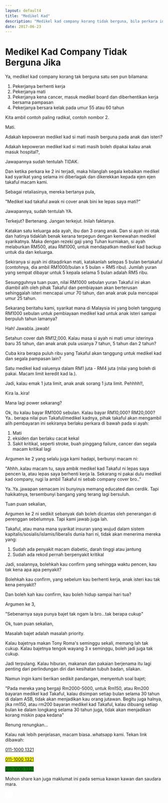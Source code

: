 ```yaml
---
layout: default4
title: "Medikel Kad"
description: "Medikel kad company korang tidak berguna, bila perkara ini terjadi"
date: 2017-06-23
---
```


# Medikel Kad Company Tidak Berguna Jika

Ya, medikel kad company korang tak berguna satu sen pun bilamana:

1. Pekerjanya berhenti kerja
2. Pekerjanya mati
3. Pekerjanya kena cancer, masuk medikel board dan diberhentikan kerja bersama pampasan
4. Pekerjanya bersara kelak pada umur 55 atau 60 tahun

Kita ambil contoh paling radikal, contoh nombor 2.

Mati.

Adakah kepoweran medikel kad si mati masih berguna pada anak dan isteri?

Adakah kepoweran medikel kad si mati masih boleh dipakai kalau anak masuk hospital?,

Jawapannya sudah tentulah TIDAK. 

Dan ketika perkara ke 2 ini terjadi, maka hilanglah segala kebaikan medikel kad syarikat yang selama ini diberlagak dan dikerekkan kepada ejen ejen takaful macam kami.

Sebagai retaliasinya, mereka bertanya pula,

"Medikel kad takaful awak ni cover anak bini ke lepas saya mati?"

Jawapannya, sudah tentulah YA.

Terkejut? Bertenang. Jangan terkejut. Inilah faktanya.

Katakan satu keluarga ada ayah, ibu dan 3 orang anak. Dan si ayah ini otak dan hatinya tidaklah benak kerana terpegun dengan kemewahan medikel syarikatnya. Maka dengan rezeki gaji yang Tuhan kurniakan, si ayah melaburkan RM500, atau RM1000, untuk mendapatkan medikel kad backup untuk dia dan keluarga.

Sekiranya si ayah ini ditaqdirkan mati, katakanlah selepas 5 bulan bertakaful (contohnya, dia ambil RM1000/bulan x 5 bulan = RM5 ribu). Jumlah yuran yang sempat dibayar untuk 5 kepala selama 5 bulan adalah RM5 ribu.

Sesungguhnya tuan puan, nilai RM1000 sebulan yuran Takaful ini akan diambil alih oleh pihak Takaful dan pembiayaan akan berterusan sehinggalah isteri mencapai umur 70 tahun, dan anak anak pula mencapai umur 25 tahun.

Sekarang beritahu kami, syarikat mana di Malaysia ini yang boleh tanggung RM1000 sebulan untuk pembiayaan medikel kad untuk anak isteri sampai berpuluh tahun lamanya?

Hah! Jawabla..jawab!

Setahun cover dah RM12,000. Kalau masa si ayah ni mati umur isterinya baru 35 tahun, dan anak anak pula usianya 7 tahun, 5 tahun dan 2 tahun?

Cuba kira berapa puluh ribu yang Takaful akan tanggung untuk medikel kad dan segala pampasan lain?

Satu medikel kad valuenya dalam RM1 juta - RM4 juta 
(nilai yang boleh di pakai. Macam limit keredit kad la.).

Jadi, kalau emak 1 juta limit, anak anak sorang 1 juta limit. Pehhhh!!,

Kira la..kira!

Mana lagi power sekarang?

Ok, itu kalau bayar RM1000 sebulan. Kalau bayar RM10,000? RM20,000? Ya.. berapa nilai pun Takaful/medikel kadnya, pihak takaful akan mengambil alih pembayaran ini sekiranya berlaku perkara di bawah pada si ayah:

1. Mati
2. eksiden dan berlaku cacat kekal
3. Sakit kritikal, seperti stroke, buah pinggang failure, cancer dan segala macam kritikal lagi

Argumen ke 2 yang selalu juga kami hadapi, berbunyi macam ni:

"Ahhh..kalau macam tu, saya ambik medikel kad Takaful ni lepas saya pencen la, atau lepas saya berhenti kerja la. Sekarang ni pakai dulu medikel kad company, rugi la ambil Takaful ni sebab company cover bro.."

Ya..Ya..jawapan semacam ini bunyinya memang educated dan cerdik. Tapi hakikatnya, tersembunyi bangang yang terang lagi bersuluh.

Tuan puan sekalian,

Argumen ke 2 ni sedikit sebanyak dah boleh dicantas oleh penerangan di perenggan sebelumnya. Tapi kami jawab juga lah.

Takaful, atau mana mana syarikat insuran yang wujud dalam sistem kapitalis/sosialis/islamis/liberalis dunia hari ni, tidak akan menerima mereka yang:

1. Sudah ada penyakit macam diabetic, darah tinggi atau jantung
2. Sudah ada rekod pernah berpenyakit kritikal

Jadi, soalannya, bolehkah kau confirm yang sehingga waktu pencen, kau tak kena apa apa penyakit? 

Bolehkah kau confirm, yang sebelum kau berhenti kerja, anak isteri kau tak kena penyakit? 

Dan boleh kah kau confirm, kau boleh hidup sampai hari tua?

Argumen ke 3,

"Sebenarnya saya punya bajet tak ngam la bro...tak berapa cukup"

Ok, tuan puan sekalian,

Masalah bajet adalah masalah priority. 

Kalau bajetnya makan Tony Roma's seminggu sekali, memang lah tak cukup. Kalau bajetnya tengok wayang 3 x seminggu, boleh jadi juga tak cukup. 

Jadi terpulang. Kalau hiburan, makanan dan pakaian berjenama itu lagi penting dari perlindungan diri dan kesihatan tubuh badan, silakan.

Namun ingin kami berikan sedikit pandangan, menyentuh soal bajet;

"Pada mereka yang bergaji Rm2000-5000, untuk Rm150, atau Rm200 bayaran medikel kad Takaful, kalau disimpan setiap bulan selama 30 tahun di dalam ASB, tidak akan menjadikan kau orang jutawan. Begitu juga halnya, jika rm150, atau rm200 bayaran medikel kad Takaful, kalau dibuang setiap bulan ke dalam longkang selama 30 tahun juga, tidak akan menjadikan korang miskin papa kedana"

Renung renungkan...

Kalau nak lebih penjelasan, macam biasa..whatsapp kami. Tekan link dibawah:

[011-1000 1321](https://is.gd/watakafulis)

<span style="background-color:yellow;">[011-1000 1321](https://is.gd/watakafulis)</span>

<span style="background-color:green;">[011-1000 1321](https://is.gd/watakafulis)</span>


Mohon share kan juga maklumat ini pada semua kawan kawan dan saudara mara.

   <div class="socialbutton-wrapper">
        <a href="https://www.facebook.com/sharer/sharer.php?u=http://takafulis.com%2Fartikel%2Fmedikel-kad">
            <div class="socialbutton facebook" data-share-url="http://takafulis.com/artikel/medikel-kad">
               <p class="icon">
                    <img src="/images/iconfacebook.png" />
               </p>
            </div>
        </a>
    </div>
